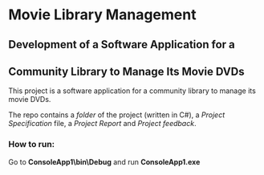# Movie Library Management

## Development of a Software Application for a 
## Community Library to Manage Its Movie DVDs

This project is a software application for a community library to manage its movie DVDs.

The repo contains a *folder* of the project (written in C#), a *Project Specification* file, a *Project Report* and *Project feedback*.

### How to run:
Go to **ConsoleApp1\bin\Debug** and run **ConsoleApp1.exe**

